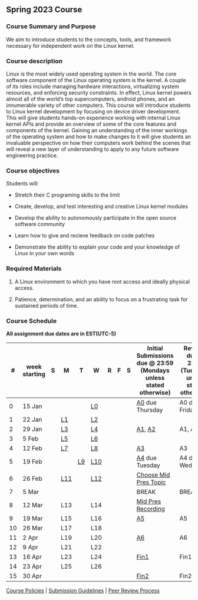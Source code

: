 ## Spring 2023 Course

### Course Summary and Purpose

We aim to introduce students to the concepts, tools, and framework necessary for independent work on the Linux kernel.

### Course description

Linux is the most widely used operating system in the world. The core software component of the Linux operating system is the kernel. A couple of its roles include managing hardware interactions, virtualizing system resources, and enforcing security constraints. In effect, Linux kernel powers almost all of the world’s top supercomputers, android phones, and an innumerable variety of other computers. This course will introduce students to Linux kernel development by focusing on device driver development. This will give students hands-on experience working with internal Linux kernel APIs and provide an overview of some of the core features and components of the kernel. Gaining an understanding of the inner workings of the operating system and how to make changes to it will give students an invaluable perspective on how their computers work behind the scenes that will reveal a new layer of understanding to apply to any future software engineering practice.

### Course objectives

Students will:

* Stretch their C programing skills to the limit

* Create, develop, and test interesting and creative Linux kernel modules

* Develop the ability to autonomously participate in the open source software community

* Learn how to give and recieve feedback on code patches

* Demonstrate the ability to explain your code and your knowledge of Linux in your own words

### Required Materials

1. A Linux environment to which you have root access and ideally physical access.

2. Patience, determination, and an ability to focus on a frustrating task for sustained periods of time.

### Course Schedule

**All assignment due dates are in EST(UTC-5)**

|#| week starting|S|M|T|W|R|F|S|Initial Submissions due @ 23:59 (Mondays unless stated otherwise)|Reviews due @ 23:59 (Tuesdays unless stated otherwise)|Final Submissions due @ 23:59 (Wednesdays unless stated otherwise)|
|--|--|--|--|--|--|--|--|--|--|--|--|
|0| 15 Jan||||[L0](lectures/L0.md)||||[A0](/course/assignments/A0.md) due Thursday|A0 due Friday|A0 due Saturday|
|1| 22 Jan||[L1](lectures/L1.md)||[L2](lectures/L2.md)|||||||
|2| 29 Jan||[L3](lectures/L3.md)||[L4](lectures/L4.md)||||[A1](/course/assignments/A1.md), [A2](/course/assignments/A2.md)|A1, A2|A1, A2|
|3| 5 Feb||[L5](lectures/L5.md)||[L6](lectures/L6.md)|||||||
|4| 12 Feb||[L7](lectures/L7.md)||[L8](lectures/L8.md)||||[A3](/course/assignments/A3.md)|A3|A3|
|5| 19 Feb|||[L9](lectures/L9.md)|[L10](lectures/L10.md)||||[A4](/course/assignments/A4.md) due Tuesday|A4 due Wednesday|A4 due Thursday|
|6| 26 Feb||[L11](lectures/L11.md)||[L12](lectures/L12.md)||||[Choose Mid Pres Topic](/course/assignments/P0.md)|||
|7| 5 Mar||||||||BREAK|BREAK|BREAK|
|8| 12 Mar||L13||L14||||[Mid Pres Recording](/course/assignments/P0.md)|||
|9| 19 Mar||L15||L16||||[A5](/course/assignments/A5.md)|A5|A5|
|10| 26 Mar||L17||L18|||||||
|11| 2 Apr||L19||L20||||[A6](/course/assignments/A6.md)|A6|A6|
|12| 9 Apr||L21||L22|||||||
|13| 16 Apr||L23||L24||||[Fin1](/course/assignments/fin1.md)|Fin1|Fin1|
|14| 23 Apr||L25||L26|||||||
|15| 30 Apr||||||||[Fin2](/course/assignments/fin2/md)|Fin2|Fin2|

[Course Policies](/course/policies/course_policies.md) | [Submission Guidelines](/course/policies/submission_guidelines.md) | [Peer Review Process](/course/policies/peer_review.md)
